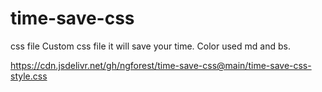 # time-save-css
css file
Custom css file it will save your time. Color used md and bs. 

https://cdn.jsdelivr.net/gh/ngforest/time-save-css@main/time-save-css-style.css

